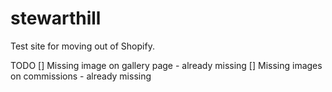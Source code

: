 # stewarthill

Test site for moving out of Shopify.

TODO
[] Missing image on gallery page - already missing
[] Missing images on commissions - already missing
